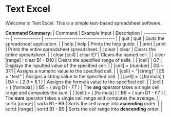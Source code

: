 # Text Excel

Welcome to Text Excel. This is a simple text-based spreadsheet software.

**Command Summary:**
| Command  | Example Input | Description
| ------------- | ------------- | ---------------------------------- | 
| quit | quit | Quits the spreadsheet application. |
| help | help | Prints the help guide. |
| print | print | Prints the entire spreadsheet spreadsheet. |
| clear | clear | Clears the entire spreadsheet. |
| clear [cell] | clear E7 | Clears the named cell. |
| clear [range] | clear B1 - D10 | Clears the specified range of cells. |
| [cell] | G7 | Displays the inputted value of the specified cell. |
| [cell] = [number] | G3 = 37.1 | Assigns a numeric value to the specified cell. |
| [cell] = "[string]" | E5 = "test" | Assigns a string value to the specified cell. |
| [cell] = ( [formula] ) | B4 = ( 2.0 * 5.1 ) | Assigns the formula value to the specified cell. |
| [cell] = ( [formula] ) | B5 = ( avg D1 - F7 ) | The **avg** operator takes a single cell range and computes the sum. |
| [cell] = ( [formula] ) | B6 = ( sum D1 - F7 ) | The **sum** operator takes a single cell range and computes the average. |
| sorta [range] | sorta B1 - B9 | Sorts the cell range into **ascending** order. |
| sortd [range] | sortd B1 - B9 | Sorts the cell range into **descending** order. |
